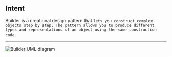 ## Intent

Builder is a creational design pattern that `lets you construct complex objects step by step. The pattern allows you to produce different types and representations of an object using the same construction code`.

***

![Builder UML diagram](https://github.com/muarshad01/Python-Design-Patterns/blob/main/Creational_Design_Patterns/Builder/images/builder.png)
